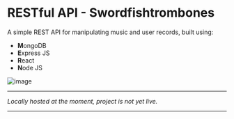# RESTful API - Swordfishtrombones
A simple REST API for manipulating music and user records, built using:
 - **M**ongoDB
 - **E**xpress JS
 - **R**eact
 - **N**ode JS

![image](https://github.com/keirhewitt/Music-REST-api/assets/57302739/c64e1839-37d3-4f44-a757-6ec5429398b5)

___
*Locally hosted at the moment, project is not yet live.*

---
